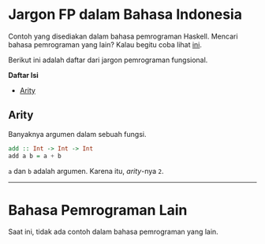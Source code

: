 # Jargon FP dalam Bahasa Indonesia

Contoh yang disediakan dalam bahasa pemrograman Haskell.
Mencari bahasa pemrograman yang lain?
Kalau begitu coba lihat [ini](#bahasa-pemrograman-lain).

Berikut ini adalah daftar dari jargon pemrograman fungsional.

__Daftar Isi__
<!-- RM(noparent,notop) -->

* [Arity](#arity)

<!-- /RM -->

## Arity
Banyaknya argumen dalam sebuah fungsi.

```haskell
add :: Int -> Int -> Int
add a b = a + b
```

`a` dan `b` adalah argumen. Karena itu, _arity_-nya `2`.

---

# Bahasa Pemrograman Lain
Saat ini, tidak ada contoh dalam bahasa pemrograman
yang lain.

